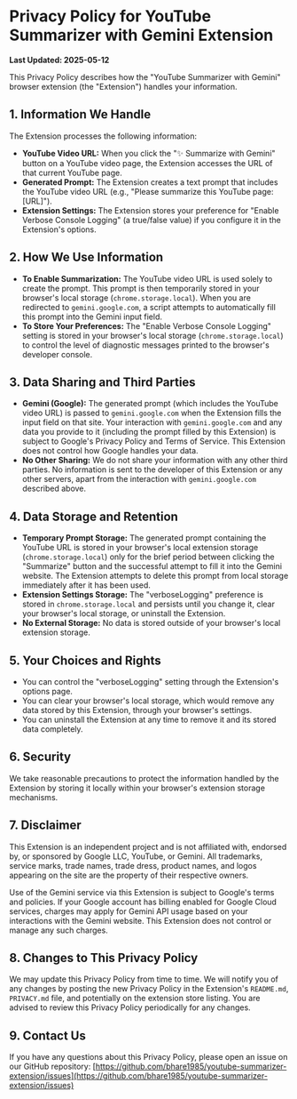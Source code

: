 # Privacy Policy for YouTube Summarizer with Gemini Extension

**Last Updated: 2025-05-12**

This Privacy Policy describes how the "YouTube Summarizer with Gemini" browser extension (the "Extension") handles your information.

## 1. Information We Handle

The Extension processes the following information:

*   **YouTube Video URL:** When you click the "✨ Summarize with Gemini" button on a YouTube video page, the Extension accesses the URL of that current YouTube page.
*   **Generated Prompt:** The Extension creates a text prompt that includes the YouTube video URL (e.g., "Please summarize this YouTube page: [URL]").
*   **Extension Settings:** The Extension stores your preference for "Enable Verbose Console Logging" (a true/false value) if you configure it in the Extension's options.

## 2. How We Use Information

*   **To Enable Summarization:** The YouTube video URL is used solely to create the prompt. This prompt is then temporarily stored in your browser's local storage (`chrome.storage.local`). When you are redirected to `gemini.google.com`, a script attempts to automatically fill this prompt into the Gemini input field.
*   **To Store Your Preferences:** The "Enable Verbose Console Logging" setting is stored in your browser's local storage (`chrome.storage.local`) to control the level of diagnostic messages printed to the browser's developer console.

## 3. Data Sharing and Third Parties

*   **Gemini (Google):** The generated prompt (which includes the YouTube video URL) is passed to `gemini.google.com` when the Extension fills the input field on that site. Your interaction with `gemini.google.com` and any data you provide to it (including the prompt filled by this Extension) is subject to Google's Privacy Policy and Terms of Service. This Extension does not control how Google handles your data.
*   **No Other Sharing:** We do not share your information with any other third parties. No information is sent to the developer of this Extension or any other servers, apart from the interaction with `gemini.google.com` described above.

## 4. Data Storage and Retention

*   **Temporary Prompt Storage:** The generated prompt containing the YouTube URL is stored in your browser's local extension storage (`chrome.storage.local`) only for the brief period between clicking the "Summarize" button and the successful attempt to fill it into the Gemini website. The Extension attempts to delete this prompt from local storage immediately after it has been used.
*   **Extension Settings Storage:** The "verboseLogging" preference is stored in `chrome.storage.local` and persists until you change it, clear your browser's local storage, or uninstall the Extension.
*   **No External Storage:** No data is stored outside of your browser's local extension storage.

## 5. Your Choices and Rights

*   You can control the "verboseLogging" setting through the Extension's options page.
*   You can clear your browser's local storage, which would remove any data stored by this Extension, through your browser's settings.
*   You can uninstall the Extension at any time to remove it and its stored data completely.

## 6. Security

We take reasonable precautions to protect the information handled by the Extension by storing it locally within your browser's extension storage mechanisms.

## 7. Disclaimer

This Extension is an independent project and is not affiliated with, endorsed by, or sponsored by Google LLC, YouTube, or Gemini. All trademarks, service marks, trade names, trade dress, product names, and logos appearing on the site are the property of their respective owners.

Use of the Gemini service via this Extension is subject to Google's terms and policies. If your Google account has billing enabled for Google Cloud services, charges may apply for Gemini API usage based on your interactions with the Gemini website. This Extension does not control or manage any such charges.

## 8. Changes to This Privacy Policy

We may update this Privacy Policy from time to time. We will notify you of any changes by posting the new Privacy Policy in the Extension's `README.md`, `PRIVACY.md` file, and potentially on the extension store listing. You are advised to review this Privacy Policy periodically for any changes.

## 9. Contact Us

If you have any questions about this Privacy Policy, please open an issue on our GitHub repository: [https://github.com/bhare1985/youtube-summarizer-extension/issues](https://github.com/bhare1985/youtube-summarizer-extension/issues)

